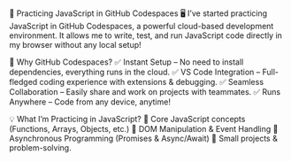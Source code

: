 🚀 Practicing JavaScript in GitHub Codespaces 🖥️
I’ve started practicing JavaScript in GitHub Codespaces, a powerful cloud-based development environment. It allows me to write, test, and run JavaScript code directly in my browser without any local setup!

📌 Why GitHub Codespaces?
✅ Instant Setup – No need to install dependencies, everything runs in the cloud.
✅ VS Code Integration – Full-fledged coding experience with extensions & debugging.
✅ Seamless Collaboration – Easily share and work on projects with teammates.
✅ Runs Anywhere – Code from any device, anytime!

💡 What I’m Practicing in JavaScript?
🔹 Core JavaScript concepts (Functions, Arrays, Objects, etc.)
🔹 DOM Manipulation & Event Handling
🔹 Asynchronous Programming (Promises & Async/Await)
🔹 Small projects & problem-solving.
